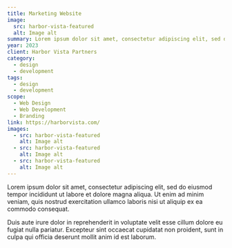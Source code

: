 ```yaml
---
title: Marketing Website
image:
  src: harbor-vista-featured
  alt: Image alt
summary: Lorem ipsum dolor sit amet, consectetur adipiscing elit, sed do eiusmod tempor incididunt ut labore et dolore magna aliqua.
year: 2023
client: Harbor Vista Partners
category:
  - design
  - development
tags:
  - design
  - development
scope:
  - Web Design
  - Web Development
  - Branding
link: https://harborvista.com/
images:
  - src: harbor-vista-featured
    alt: Image alt
  - src: harbor-vista-featured
    alt: Image alt
  - src: harbor-vista-featured
    alt: Image alt
---
```


Lorem ipsum dolor sit amet, consectetur adipiscing elit, sed do eiusmod tempor incididunt ut labore et dolore magna aliqua. Ut enim ad minim veniam, quis nostrud exercitation ullamco laboris nisi ut aliquip ex ea commodo consequat.

Duis aute irure dolor in reprehenderit in voluptate velit esse cillum dolore eu fugiat nulla pariatur. Excepteur sint occaecat cupidatat non proident, sunt in culpa qui officia deserunt mollit anim id est laborum.
